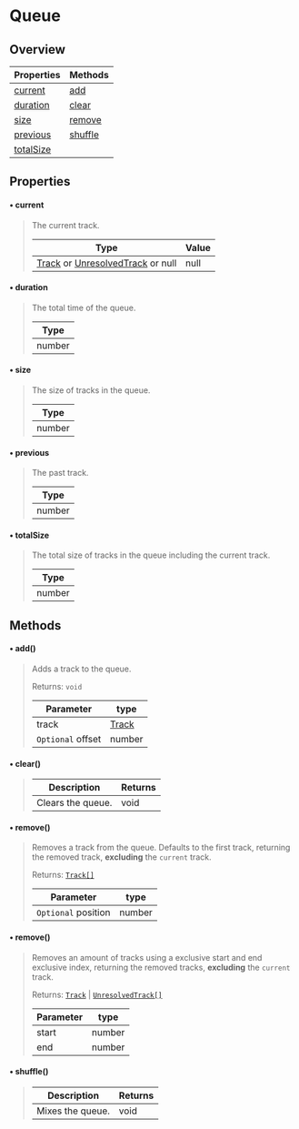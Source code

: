 # Queue

## Overview

| Properties              | Methods             |
| ----------------------- | ------------------- |
| [current](#current)     | [add](#add)         |
| [duration](#duration)   | [clear](#clear)     |
| [size](#size)           | [remove](#remove)   |
| [previous](#previous)   | [shuffle](#shuffle) |
| [totalSize](#totalSize) |                     |

## Properties

#### • current

> The current track.
>
> | Type                                                                                 | Value |
> | ------------------------------------------------------------------------------------ | :---- |
> | [Track](../typedefs/track) or [UnresolvedTrack](../typedefs/unresolvedtrack) or null | null  |

#### • duration

> The total time of the queue.
>
> | Type   |
> | ------ |
> | number |

#### • size

> The size of tracks in the queue.
>
> | Type   |
> | ------ |
> | number |

#### • previous

> The past track.
>
> | Type   |
> | ------ |
> | number |

#### • totalSize

> The total size of tracks in the queue including the current track.
>
> | Type   |
> | ------ |
> | number |

## Methods

#### • add()

> Adds a track to the queue.
>
> Returns: `void`
>
> | Parameter         | type                       |
> | ----------------- | -------------------------- |
> | track             | [Track](../typedefs/track) |
> | `Optional` offset | number                     |

#### • clear()

> | Description       | Returns |
> | ----------------- | ------- |
> | Clears the queue. | void    |

#### • remove()

> Removes a track from the queue. Defaults to the first track, returning the removed track, **excluding** the `current` track.
>
> Returns: [`Track[]`](../typedefs/track)
>
> | Parameter           | type   |
> | ------------------- | ------ |
> | `Optional` position | number |

#### • remove()

> Removes an amount of tracks using a exclusive start and end exclusive index, returning the removed tracks, **excluding** the `current` track.
>
> Returns: [`Track`](../typedefs/track) | [`UnresolvedTrack[]`](../typedefs/unresolvedtrack)
>
> | Parameter | type   |
> | --------- | ------ |
> | start     | number |
> | end       | number |

#### • shuffle()

> | Description      | Returns |
> | ---------------- | ------- |
> | Mixes the queue. | void    |
